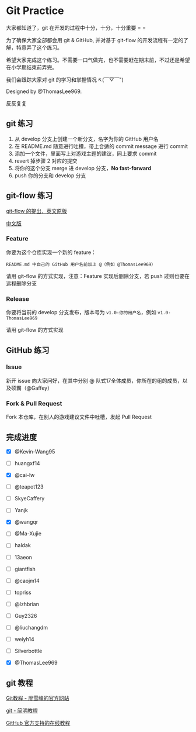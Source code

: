 ﻿# Git Practice

大家都知道了，git 在开发的过程中十分，十分，十分重要 = =

为了确保大家全部都会用 git & GitHub, 并对基于 git-flow 的开发流程有一定的了解，特意弄了这个练习。

希望大家完成这个练习。不需要一口气做完，也不需要赶在期末前，不过还是希望在小学期结束前弄完。

我们会跟踪大家对 git 的学习和掌握情况 ↖(￣▽￣")

Designed by @ThomasLee969.

反反复复
## git 练习

1. 从 develop 分支上创建一个新分支，名字为你的 GitHub 用户名
2. 在 README.md 随意进行吐槽，带上合适的 commit message 进行 commit
3. 添加一个文件，里面写上对游戏主题的建议，同上要求 commit
4. revert 掉步骤 2 对应的提交
5. 将你的这个分支 merge 进 develop 分支，**No fast-forward**
6. push 你的分支和 develop 分支


## git-flow 练习

[git-flow 的提出，英文原版](http://nvie.com/posts/a-successful-git-branching-model/)

[中文版](http://www.ruanyifeng.com/blog/2012/07/git.html)

### Feature

你要为这个仓库实现一个新的 feature：

    README.md 中自己的 GitHub 用户名前加上 @（例如 @ThomasLee969）

请用 git-flow 的方式实现，注意：Feature 实现后删除分支，若 push 过则也要在远程删除分支

### Release

你要将当前的 develop 分支发布，版本号为 `v1.0-你的用户名`，例如 `v1.0-ThomasLee969`

请用 git-flow 的方式实现

## GitHub 练习

### Issue

新开 issue 向大家问好，在其中分别 @ 队式17全体成员，你所在的组的成员，以及硕霸（@Gaffey）

### Fork & Pull Request

Fork 本仓库，在别人的游戏建议文件中吐槽，发起 Pull Request


## 完成进度

- [x] @Kevin-Wang95
- [ ] huangxf14
- [x] @cai-lw
- [ ] @teapot123
- [ ] SkyeCaffery
- [ ] Yanjk
- [x] @wangqr
- [ ] @Ma-Xujie
- [ ] haldak
- [ ] 13aeon
- [ ] giantfish
- [ ] @caojm14
- [ ] topriss
- [ ] @lzhbrian
- [ ] Guy2326
- [ ] @liuchangdm
- [ ] weiyh14
- [ ] Silverbottle
- [x] @ThomasLee969


## git 教程

[Git教程 - 廖雪峰的官方网站](http://www.liaoxuefeng.com/wiki/0013739516305929606dd18361248578c67b8067c8c017b000)

[git - 简明教程](http://rogerdudler.github.io/git-guide/index.zh.html)

[GitHub 官方支持的在线教程](https://try.github.io)


